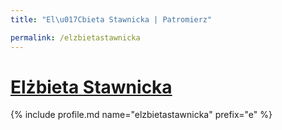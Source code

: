 ```yaml
---
title: "El\u017Cbieta Stawnicka | Patromierz"

permalink: /elzbietastawnicka
---
```


# [Elżbieta Stawnicka](https://patronite.pl/elzbietastawnicka)

{% include profile.md name="elzbietastawnicka" prefix="e" %}

